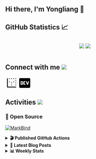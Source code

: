 ## Hi there, I'm Yongliang 👋 

## GitHub Statistics :chart_with_upwards_trend:
<div align="center">
<div style="display: flex; align-items: center; justify-content: center;">

[![](https://github-readme-stats.vercel.app/api?username=tlylt&show_icons=true&theme=tokyonight&hide_border=true&locale=en)](https://github.com/tlylt)
[![](https://github-readme-streak-stats.herokuapp.com/?user=tlylt&theme=tokyonight&hide_border=true)](https://github.com/tlylt)
</div>
</div>

## Connect with me <img src="https://media.giphy.com/media/2wh5K5yE3ulp3xgYcG/giphy-downsized.gif" width="30">

<a href="https://www.yongliangliu.com/" target="_blank"><img align="center" src="static/site-icon.png" alt="yongliangliu.com" height="40" width="40" /></a>
<a href="https://dev.to/tlylt" target="_blank"><img align="center" src="static/dev-badge.svg" alt="dev.to/tlylt" height="35" width="35" /></a>

## Activities <img src="https://media.giphy.com/media/WUlplcMpOCEmTGBtBW/giphy.gif" width="30">

### 🔭 Open Source

[![MarkBind](https://github-readme-stats.vercel.app/api/pin/?username=markbind&repo=markbind)](https://github.com/MarkBind/markbind)

<details>
<summary> <b>🎬 Published GitHub Actions </b> </summary>

[![install-graphviz](https://github-readme-stats.vercel.app/api/pin/?username=tlylt&repo=install-graphviz)](https://github.com/tlylt/install-graphviz)

[![reposense-action](https://github-readme-stats.vercel.app/api/pin/?username=tlylt&repo=reposense-action)](https://github.com/tlylt/reposense-action)

[![markbin-action](https://github-readme-stats.vercel.app/api/pin/?username=markbind&repo=markbind-action)](https://github.com/MarkBind/markbind-action)

</details>

<details>
<summary> <b>📕 Latest Blog Posts</b> </summary>

<!-- BLOG-POST-LIST:START -->
- [Open Source Software &lpar;OSS&rpar; Developer Journey](https://www.yongliangliu.com/blog/oss-dev-logs/)
- [Crossing abstraction barrier between parent and child class](https://www.yongliangliu.com/blog/cross-abstraction-barrier-between-parent-child/)
- [Intermediate GitHub CI Workflow Walk Through](https://www.yongliangliu.com/blog/intermediate-github-ci-workflow-walk-through/)
- [RooFind](https://www.yongliangliu.com/blog/roofind/)
- [Prove that the problem of determining whether a graph is connected is evasive](https://www.yongliangliu.com/blog/prove-graph-check-connected-evasive/)
<!-- BLOG-POST-LIST:END -->

</details>

<details>
<summary> <b>📊 Weekly Stats</b> </summary>

<!--START_SECTION:waka-->
![Code Time](http://img.shields.io/badge/Code%20Time-451%20hrs%2021%20mins-blue)

**🐱 My GitHub Data** 

> 🏆 3,574 Contributions in the Year 2022
 > 
> 📦 296.9 kB Used in GitHub's Storage 
 > 
> 🚫 Not Opted to Hire
 > 
> 📜 119 Public Repositories 
 > 
> 🔑 19 Private Repositories  
 > 
**I'm an Early 🐤** 

```text
🌞 Morning    403 commits    ██████░░░░░░░░░░░░░░░░░░░   27.03% 
🌆 Daytime    390 commits    ██████░░░░░░░░░░░░░░░░░░░   26.16% 
🌃 Evening    574 commits    █████████░░░░░░░░░░░░░░░░   38.5% 
🌙 Night      124 commits    ██░░░░░░░░░░░░░░░░░░░░░░░   8.32%

```
📅 **I'm Most Productive on Friday** 

```text
Monday       211 commits    ███░░░░░░░░░░░░░░░░░░░░░░   14.15% 
Tuesday      150 commits    ██░░░░░░░░░░░░░░░░░░░░░░░   10.06% 
Wednesday    228 commits    ███░░░░░░░░░░░░░░░░░░░░░░   15.29% 
Thursday     224 commits    ███░░░░░░░░░░░░░░░░░░░░░░   15.02% 
Friday       268 commits    ████░░░░░░░░░░░░░░░░░░░░░   17.97% 
Saturday     211 commits    ███░░░░░░░░░░░░░░░░░░░░░░   14.15% 
Sunday       199 commits    ███░░░░░░░░░░░░░░░░░░░░░░   13.35%

```


📊 **This Week I Spent My Time On** 

```text
⌚︎ Time Zone: Asia/Singapore

💬 Programming Languages: 
JavaScript               4 hrs 11 mins       ████████░░░░░░░░░░░░░░░░░   33.69% 
Python                   2 hrs 59 mins       ██████░░░░░░░░░░░░░░░░░░░   24.01% 
TypeScript               1 hr 52 mins        ███░░░░░░░░░░░░░░░░░░░░░░   15.08% 
Markdown                 1 hr 41 mins        ███░░░░░░░░░░░░░░░░░░░░░░   13.6% 
Vue.js                   39 mins             █░░░░░░░░░░░░░░░░░░░░░░░░   5.28%

```


 Last Updated on 16/08/2022 00:52:22 UTC
<!--END_SECTION:waka-->

</details>
